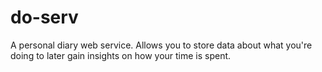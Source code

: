 do-serv
=======
A personal diary web service. Allows you to store data about what you're doing to later gain insights on how your time is spent.
